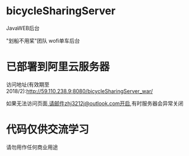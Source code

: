 ﻿# bicycleSharingServer
JavaWEB后台

"划船不用桨"团队   wofi单车后台
# 已部署到阿里云服务器
访问地址(有效期至2018/2):http://59.110.238.9:8080/bicycleSharingServer_war/

如果无法访问页面,请邮件zhj3212j@outlook.com开启,有时服务器会异常关闭

# 代码仅供交流学习
请勿用作任何商业用途
